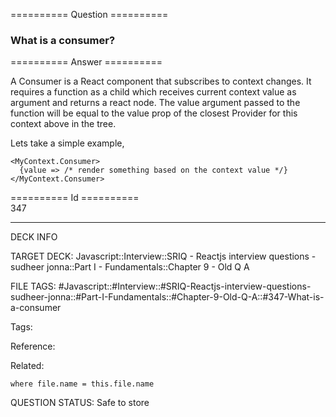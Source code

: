 ========== Question ==========  

### What is a consumer?  

========== Answer ==========  

A Consumer is a React component that subscribes to context changes. It requires a function as a child which receives current context value as argument and returns a react node. The value argument passed to the function will be equal to the value prop of the closest Provider for this context above in the tree.

Lets take a simple example,

<!-- codeblock-start -->
<pre><code class="hljs language-javascript">&#x3C;<span class="hljs-title class_">MyContext</span>.<span class="hljs-property">Consumer</span>>
  {<span class="hljs-function"><span class="hljs-params">value</span> =></span> <span class="hljs-comment">/* render something based on the context value */</span>}
&#x3C;/<span class="hljs-title class_">MyContext</span>.<span class="hljs-property">Consumer</span>>
</code></pre>
<!-- codeblock-end -->

========== Id ==========  
347

---

DECK INFO

TARGET DECK: Javascript::Interview::SRIQ - Reactjs interview questions - sudheer jonna::Part I - Fundamentals::Chapter 9 - Old Q A

FILE TAGS: #Javascript::#Interview::#SRIQ-Reactjs-interview-questions-sudheer-jonna::#Part-I-Fundamentals::#Chapter-9-Old-Q-A::#347-What-is-a-consumer

Tags:

Reference:

Related:

```dataview
where file.name = this.file.name
```
QUESTION STATUS: Safe to store
